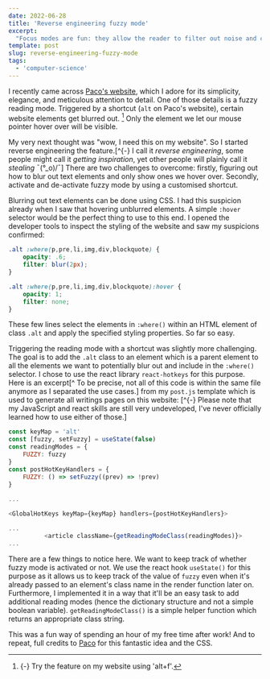 ```yaml
---
date: 2022-06-28
title: 'Reverse engineering fuzzy mode'
excerpt:
  "Focus modes are fun: they allow the reader to filter out noise and concentrate at chosen content only. This article is about reverse engineering a kind of focus mode which blurs out text, makes it fuzzy."
template: post
slug: reverse-engineering-fuzzy-mode
tags:
  - 'computer-science'
---
```


I recently came across [Paco's website](https://paco.me/), which I adore for its simplicity, elegance, and meticulous attention to detail. One of those details is a fuzzy reading mode. Triggered by a shortcut (`alt` on Paco's website), certain website elements get blurred out. [^mn_paco] Only the element we let our mouse pointer hover over will be visible.

[^mn_paco]: {-} Try the feature on my website using 'alt+f'.

My very next thought was "wow, I need this on my website". So I started reverse engineering the feature.[^{-} I call it *reverse engineering*, some people might call it *getting inspiration*, yet other people will plainly call it *stealing* ¯\(°_o)/¯] There are two challenges to overcome: firstly, figuring out how to blur out text elements and only show ones we hover over. Secondly, activate and de-activate fuzzy mode by using a customised shortcut.

Blurring out text elements can be done using CSS. I had this suspicion already when I saw that hovering unblurred elements. A simple `:hover` selector would be the perfect thing to use to this end. I opened the developer tools to inspect the styling of the website and saw my suspicions confirmed:

```css
.alt :where(p,pre,li,img,div,blockquote) {
    opacity: .6;
    filter: blur(2px);
}

.alt :where(p,pre,li,img,div,blockquote):hover {
    opacity: 1;
    filter: none;
}
```

These few lines select the elements in `:where()` within an HTML element of class `.alt` and apply the specified styling properties. So far so easy.

Triggering the reading mode with a shortcut was slightly more challenging. The goal is to add the `.alt` class to an element which is a parent element to all the elements we want to potentially blur out and include in the `:where()` selector. I chose to use the react library `react-hotkeys` for this purpose. Here is an excerpt[^ To be precise, not all of this code is within the same file anymore as I separated the use cases.] from my `post.js` template which is used to generate all writings pages on this website: [^{-} Please note that my JavaScript and react skills are still very undeveloped, I've never officially learned how to use either of those.]

```js
const keyMap = 'alt'
const [fuzzy, setFuzzy] = useState(false)
const readingModes = {
    FUZZY: fuzzy
}
const postHotKeyHandlers = {
    FUZZY: () => setFuzzy((prev) => !prev)
}
 
...

<GlobalHotKeys keyMap={keyMap} handlers={postHotKeyHandlers}>

...
          <article className={getReadingModeClass(readingModes)}>
...
```

There are a few things to notice here. We want to keep track of whether fuzzy mode is activated or not. We use the react hook `useState()` for this purpose as it allows us to keep track of the value of `fuzzy` even when it's already passed to an element's class name in the render function later on. Furthermore, I implemented it in a way that it'll be an easy task to add additional reading modes (hence the dictionary structure and not a simple boolean variable). `getReadingModeClass()` is a simple helper function which returns an appropriate class string.

This was a fun way of spending an hour of my free time after work! And to repeat, full credits to [Paco](https://paco.me/) for this fantastic idea and the CSS.